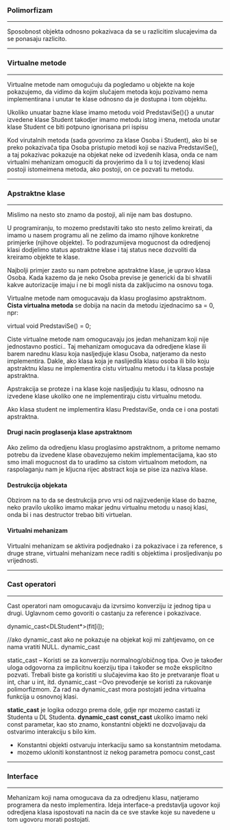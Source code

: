 ### Polimorfizam

<hr>

Sposobnost objekta odnosno pokazivaca da se u razlicitim slucajevima da se ponasaju razlicito.

<hr>

### Virtualne metode

<hr>

Virtualne metode nam omogućuju da pogledamo u objekte na koje pokazujemo, da vidimo da kojim slučajem metoda koju pozivamo nema implementirana i unutar te klase odnosno da je dostupna i tom objektu.

Ukoliko unuatar bazne klase imamo metodu 
void PredstaviSe(){}
a unutar izvedene klase Student takodjer imamo metodu istog imena, metoda unutar klase Student ce biti potpuno ignorisana pri ispisu 

Kod virutalnih metoda (sada govorimo za klase Osoba i Student), ako bi se preko pokazivača tipa Osoba pristupio metodi koji se naziva PredstaviSe(), a taj pokazivac pokazuje na objekat neke od izvedenih klasa, onda ce nam virtualni mehanizam omoguciti da provjerimo da li u toj izvedenoj klasi postoji istomeimena metoda, ako postoji, on ce pozvati tu metodu.

<hr>

### Apstraktne klase

<hr>

Mislimo na nesto sto znamo da postoji, ali nije nam bas dostupno. 

U programiranju, to mozemo predstaviti tako sto nesto zelimo kreirati, da imamo u nasem programu ali ne zelimo da imamo njihove konkretne primjerke (njihove objekte). To podrazumijeva mogucnost da odredjenoj klasi dodjelimo status apstraktne klase i taj status nece dozvoliti da kreiramo objekte te klase. 

Najbolji primjer zasto su nam potrebne apstraktne klase, je upravo klasa Osoba. Kada kazemo da je neko Osoba previse je genericki da bi shvatili kakve autorizacije imaju i ne bi mogli nista da zakljucimo na osnovu toga. 

Virtualne metode nam omogucavaju da klasu proglasimo apstraktnom. 
**Cista virtualna metoda** se dobija na nacin da metodu izjednacimo sa = 0, npr:

virtual void PredstaviSe() = 0;

Ciste virtualne metode nam omogucavaju jos jedan mehanizam koji nije jednostavno postici.. Taj mehanizam omogucava da odredjene klase ili barem narednu klasu koja nasljedjuje klasu Osoba, natjeramo da nesto implementira. Dakle, ako klasa koja je naslijedila klasu osoba ili bilo koju apstraktnu klasu ne implementira cistu virtualnu metodu i ta klasa postaje apstraktna.

Apstrakcija se proteze i na klase koje nasljedjuju tu klasu, odnosno na izvedene klase  ukoliko one ne implementiraju cistu virtualnu metodu.

Ako klasa student ne implementira klasu PredstaviSe, onda ce i ona postati apstraktna. 

#### Drugi nacin proglasenja klase apstraktnom

Ako zelimo da odredjenu klasu proglasimo apstraktnom, a pritome nemamo potrebu da izvedene klase obavezujemo nekim implementacijama, kao sto smo imali mogucnost da to uradimo sa cistom virtualnom metodom, na raspolaganju nam je kljucna rijec abstract koja se pise iza naziva klase.

#### Destrukcija objekata

Obzirom na to da se destrukcija prvo vrsi od najizvedenije klase do bazne, neko pravilo ukoliko imamo makar jednu virtualnu metodu u nasoj klasi, onda bi i nas destructor trebao biti virtuelan. 

#### Virtualni mehanizam

Virtualni mehanizam se aktivira podjednako i za pokazivace i za reference, s druge strane, virtualni mehanizam nece raditi s objektima i prosljedivanju po vrijednosti.

<hr>

### Cast operatori 

<hr>

Cast operatori nam omogucavaju da izvrsimo konverziju iz jednog tipa u drugi. Uglavnom cemo govoriti o castanju za reference i pokazivace. 

dynamic_cast<DLStudent*>(fit[i]);

//ako dynamic_cast ako ne pokazuje na objekat koji mi zahtjevamo, on ce nama vratiti NULL. dynamic_cast

static_cast – Koristi se za konverziju normalnog/običnog tipa. Ovo je također uloga odgovorna za implicitnu koerziju tipa i također se može eksplicitno pozvati. Trebali biste ga koristiti u slučajevima kao što je pretvaranje float u int, char u int, itd. dynamic_cast −Ovo prevođenje se koristi za rukovanje polimorfizmom. Za rad na dynamic_cast mora postojati jedna virtualna funkcija u osnovnoj klasi.

**static_cast** je logika odozgo prema dole, gdje npr mozemo castati iz Studenta u DL Studenta. 
**dynamic_cast** 
**const_cast** ukoliko imamo neki const parametar, kao sto znamo, konstantni objekti ne dozvoljavaju da ostvarimo interakciju s bilo kim.

- Konstantni objekti ostvaruju interkaciju samo sa konstantnim metodama.
- mozemo ukloniti konstantnost iz nekog parametra pomocu const_cast

<hr>

### Interface

<hr>

Mehanizam koji nama omogucava da za odredjenu klasu, natjeramo programera da nesto implementira. Ideja interface-a predstavlja ugovor koji odredjena klasa ispostovati na nacin da ce sve stavke koje su navedene u tom ugovoru morati postojati. 





















